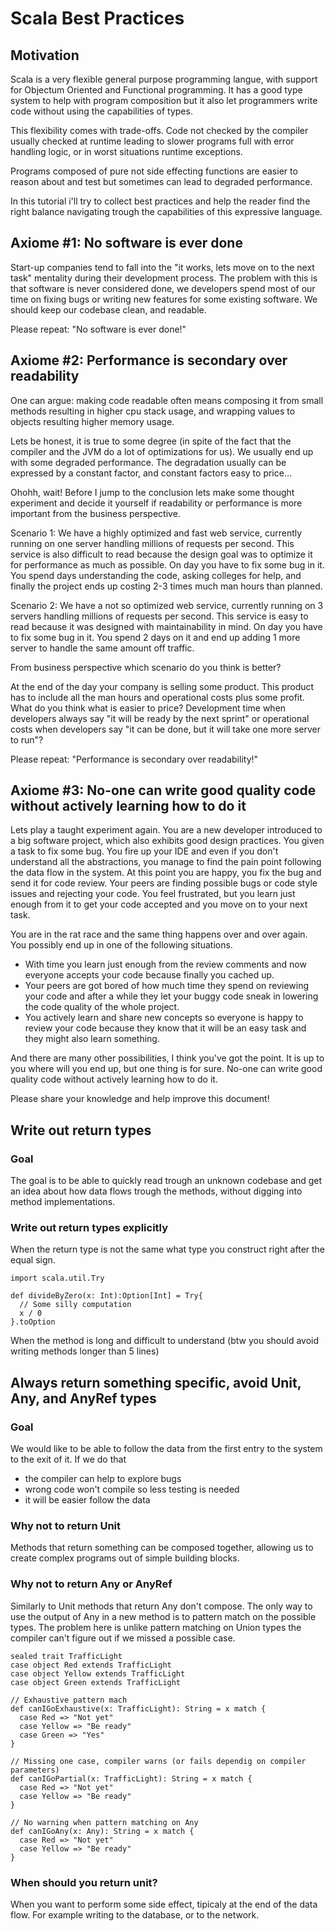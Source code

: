 # Scala Best Practices

## Motivation

Scala is a very flexible general purpose programming langue, with support for Objectum Oriented and Functional programming. It has a good type system to help with program composition but it also let programmers write code without using the capabilities of types.

This flexibility comes with trade-offs. Code not checked by the compiler usually checked at runtime leading to slower programs full with error handling logic, or in worst situations runtime exceptions.

Programs composed of pure not side effecting functions are easier to reason about and test but sometimes can lead to degraded performance.

In this tutorial i'll try to collect best practices and help the reader find the right balance navigating trough the capabilities of this expressive language.

## Axiome #1: No software is ever done

Start-up companies tend to fall into the "it works, lets move on to the next task" mentality during their development process. The problem with this is that software is never considered done, we developers spend most of our time on fixing bugs or writing new features for some existing software. We should keep our codebase clean, and readable.

Please repeat: "No software is ever done!"

## Axiome #2: Performance is secondary over readability

One can argue: making code readable often means composing it from small methods resulting in higher cpu stack usage, and wrapping values to objects resulting higher memory usage.

Lets be honest, it is true to some degree (in spite of the fact that the compiler and the JVM do a lot of optimizations for us). We usually end up with some degraded performance. The degradation usually can be expressed by a constant factor, and constant factors easy to price...

Ohohh, wait! Before I jump to the conclusion lets make some thought experiment and decide it yourself if readability or performance is more important from the business perspective.

Scenario 1: We have a highly optimized and fast web service, currently running on one server handling millions of requests per second. This service is also difficult to read because the design goal was to optimize it for performance as much as possible. On day you have to fix some bug in it. You spend days understanding the code, asking colleges for help, and finally the project ends up costing 2-3 times much man hours than planned.

Scenario 2: We have a not so optimized web service, currently running on 3 servers handling millions of requests per second. This service is easy to read because it was designed with maintainability in mind. On day you have to fix some bug in it. You spend 2 days on it and end up adding 1 more server to handle the same amount off traffic.

From business perspective which scenario do you think is better?

At the end of the day your company is selling some product. This product has to include all the man hours and operational costs plus some profit. What do you think what is easier to price? Development time when developers always say "it will be ready by the next sprint" or operational costs when developers say "it can be done, but it will take one more server to run"?

Please repeat: "Performance is secondary over readability!"

## Axiome #3: No-one can write good quality code without actively learning how to do it

Lets play a taught experiment again. You are a new developer introduced to a big software project, which also exhibits good design practices. You given a task to fix some bug. You fire up your IDE and even if you don't understand all the abstractions, you manage to find the pain point following the data flow in the system. At this point you are happy, you fix the bug and send it for code review. Your peers are finding possible bugs or code style issues and rejecting your code. You feel frustrated, but you learn just enough from it to get your code accepted and you move on to your next task.

You are in the rat race and the same thing happens over and over again. You possibly end up in one of the following situations.

* With time you learn just enough from the review comments and now everyone accepts your code because finally you cached up.
* Your peers are got bored of how much time they spend on reviewing your code and after a while they let your buggy code sneak in lowering the code quality of the whole project.
* You actively learn and share new concepts so everyone is happy to review your code because they know that it will be an easy task and they might also learn something.

And there are many other possibilities, I think you've got the point. It is up to you where will you end up, but one thing is for sure. No-one can write good quality code without actively learning how to do it.

Please share your knowledge and help improve this document!

## Write out return types

### Goal

The goal is to be able to quickly read trough an unknown codebase and get an idea about how data flows trough the methods, without digging into method implementations.

### Write out return types explicitly

When the return type is not the same what type you construct right after the equal sign.

```tut
import scala.util.Try

def divideByZero(x: Int):Option[Int] = Try{
  // Some silly computation
  x / 0
}.toOption
```

When the method is long and difficult to understand (btw you should avoid writing methods longer than 5 lines)

## Always return something specific, avoid Unit, Any, and AnyRef types

### Goal

We would like to be able to follow the data from the first entry to the system to the exit of it. If we do that
 * the compiler can help to explore bugs
 * wrong code won't compile so less testing is needed
 * it will be easier follow the data

### Why not to return Unit

Methods that return something can be composed together, allowing us to create complex programs out of simple building blocks.

### Why not to return Any or AnyRef

Similarly to Unit methods that return Any don't compose. The only way to use the output of Any in a new method is to pattern match on the possible types. The problem here is unlike pattern matching on Union types the compiler can't figure out if we missed a possible case.

```tut
sealed trait TrafficLight
case object Red extends TrafficLight
case object Yellow extends TrafficLight
case object Green extends TrafficLight

// Exhaustive pattern mach
def canIGoExhaustive(x: TrafficLight): String = x match {
  case Red => "Not yet"
  case Yellow => "Be ready"
  case Green => "Yes"
}

// Missing one case, compiler warns (or fails dependig on compiler parameters)
def canIGoPartial(x: TrafficLight): String = x match {
  case Red => "Not yet"
  case Yellow => "Be ready"
}

// No warning when pattern matching on Any
def canIGoAny(x: Any): String = x match {
  case Red => "Not yet"
  case Yellow => "Be ready"
}
```

### When should you return unit?

When you want to perform some side effect, tipicaly at the end of the data flow. For example writing to the database, or to the network.
